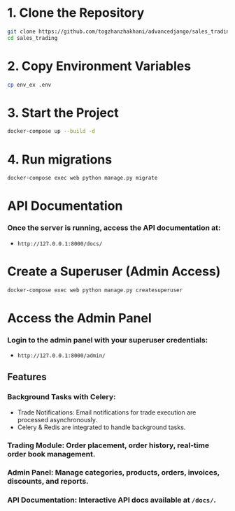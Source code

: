 # 1. Clone the Repository
```sh
git clone https://github.com/togzhanzhakhani/advancedjango/sales_trading
cd sales_trading
```

# 2. Copy Environment Variables
```sh
cp env_ex .env
```

# 3. Start the Project
```sh
docker-compose up --build -d
```

# 4. Run migrations
```sh
docker-compose exec web python manage.py migrate
```

# API Documentation
### Once the server is running, access the API documentation at:
- `http://127.0.0.1:8000/docs/`

# Create a Superuser (Admin Access)

```sh
docker-compose exec web python manage.py createsuperuser
```

# Access the Admin Panel
### Login to the admin panel with your superuser credentials:
- `http://127.0.0.1:8000/admin/`

## Features
### Background Tasks with Celery:
- Trade Notifications: Email notifications for trade execution are processed asynchronously.
- Celery & Redis are integrated to handle background tasks.
### Trading Module: Order placement, order history, real-time order book management.
### Admin Panel: Manage categories, products, orders, invoices, discounts, and reports.
### API Documentation: Interactive API docs available at `/docs/`.
